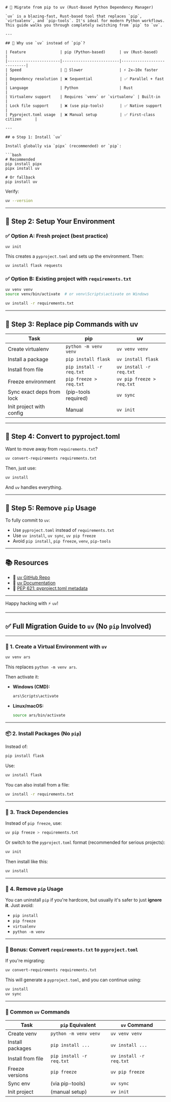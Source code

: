 ````
# 🔁 Migrate from pip to uv (Rust-Based Python Dependency Manager)

`uv` is a blazing-fast, Rust-based tool that replaces `pip`, `virtualenv`, and `pip-tools`. It's ideal for modern Python workflows. This guide walks you through completely switching from `pip` to `uv`.

---

## 🚀 Why use `uv` instead of `pip`?

| Feature               | pip (Python-based)      | uv (Rust-based)           |
|-----------------------|-------------------------|----------------------------|
| Speed                 | 🐢 Slower                | ⚡ 2x–10x faster            |
| Dependency resolution | ❌ Sequential            | ✅ Parallel + fast          |
| Language              | Python                  | Rust                       |
| Virtualenv support    | Requires `venv` or `virtualenv` | Built-in              |
| Lock file support     | ❌ (use pip-tools)       | ✅ Native support           |
| Pyproject.toml usage  | ❌ Manual setup          | ✅ First-class citizen      |

---

## ⚙️ Step 1: Install `uv`

Install globally via `pipx` (recommended) or `pip`:

```bash
# Recommended
pip install pipx
pipx install uv

# Or fallback
pip install uv
````

Verify:

```bash
uv --version
```

---

## 📁 Step 2: Setup Your Environment

### ✅ Option A: Fresh project (best practice)

```bash
uv init
```

This creates a `pyproject.toml` and sets up the environment. Then:

```bash
uv install flask requests
```

### ✅ Option B: Existing project with `requirements.txt`

```bash
uv venv venv
source venv/bin/activate  # or venv\Scripts\activate on Windows

uv install -r requirements.txt
```

---

## 🔁 Step 3: Replace pip Commands with uv

| Task                      | pip                      | uv                        |
| ------------------------- | ------------------------ | ------------------------- |
| Create virtualenv         | `python -m venv venv`    | `uv venv venv`            |
| Install a package         | `pip install flask`      | `uv install flask`        |
| Install from file         | `pip install -r req.txt` | `uv install -r req.txt`   |
| Freeze environment        | `pip freeze > req.txt`   | `uv pip freeze > req.txt` |
| Sync exact deps from lock | (pip-tools required)     | `uv sync`                 |
| Init project with config  | Manual                   | `uv init`                 |

---

## 🔄 Step 4: Convert to pyproject.toml

Want to move away from `requirements.txt`?

```bash
uv convert-requirements requirements.txt
```

Then, just use:

```bash
uv install
```

And `uv` handles everything.

---

## 🧹 Step 5: Remove `pip` Usage

To fully commit to `uv`:

* Use `pyproject.toml` instead of `requirements.txt`
* Use `uv install`, `uv sync`, `uv pip freeze`
* Avoid `pip install`, `pip freeze`, `venv`, `pip-tools`

---

## 📚 Resources

* 📘 [uv GitHub Repo](https://github.com/astral-sh/uv)
* 📖 [uv Documentation](https://docs.astral.sh/uv/)
* 📑 [PEP 621: pyproject.toml metadata](https://peps.python.org/pep-0621/)

---

Happy hacking with ⚡ `uv`!


---

## ✅ Full Migration Guide to `uv` (No `pip` Involved)

---

### 🔧 1. **Create a Virtual Environment with `uv`**

```bash
uv venv ars
```

This replaces `python -m venv ars`.

Then activate it:

* **Windows (CMD):**

  ```bash
  ars\Scripts\activate
  ```

* **Linux/macOS:**

  ```bash
  source ars/bin/activate
  ```

---

### 📦 2. **Install Packages (No `pip`)**

Instead of:

```bash
pip install flask
```

Use:

```bash
uv install flask
```

You can also install from a file:

```bash
uv install -r requirements.txt
```

---

### 📜 3. **Track Dependencies**

Instead of `pip freeze`, use:

```bash
uv pip freeze > requirements.txt
```

Or switch to the `pyproject.toml` format (recommended for serious projects):

```bash
uv init
```

Then install like this:

```bash
uv install
```

---

### 📁 4. **Remove `pip` Usage**

You can uninstall `pip` if you're hardcore, but usually it's safer to just **ignore it**. Just avoid:

* `pip install`
* `pip freeze`
* `virtualenv`
* `python -m venv`

---

### 🔄 Bonus: Convert `requirements.txt` to `pyproject.toml`

If you're migrating:

```bash
uv convert-requirements requirements.txt
```

This will generate a `pyproject.toml`, and you can continue using:

```bash
uv install
uv sync
```

---

### 🔁 Common `uv` Commands

| Task              | `pip` Equivalent         | `uv` Command            |
| ----------------- | ------------------------ | ----------------------- |
| Create venv       | `python -m venv venv`    | `uv venv venv`          |
| Install packages  | `pip install ...`        | `uv install ...`        |
| Install from file | `pip install -r req.txt` | `uv install -r req.txt` |
| Freeze versions   | `pip freeze`             | `uv pip freeze`         |
| Sync env          | (via pip-tools)          | `uv sync`               |
| Init project      | (manual setup)           | `uv init`               |




